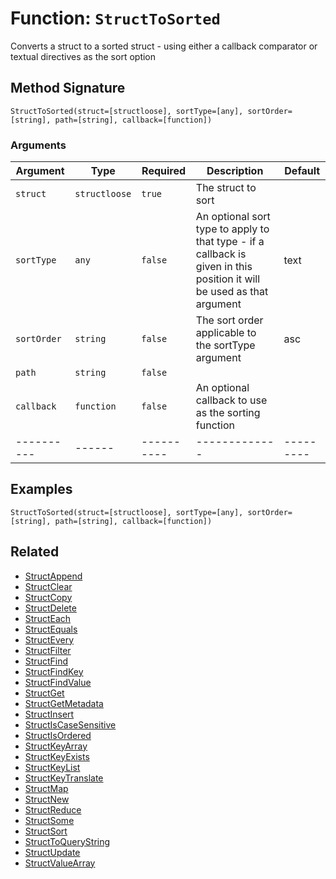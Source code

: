 [comment]: # (Note: This documentation is generated dynamically in the build process.  To modify the contents, change the javadoc on the _invoke method of the BIF class)

# Function: `StructToSorted`

Converts a struct to a sorted struct - using either a callback comparator or textual directives as the sort option

## Method Signature
```
StructToSorted(struct=[structloose], sortType=[any], sortOrder=[string], path=[string], callback=[function])
```
### Arguments

| Argument | Type | Required | Description | Default |
|----------|------|----------|-------------|---------|
| `struct` | `structloose` | `true` | The struct to sort | |
| `sortType` | `any` | `false` | An optional sort type to apply to that type - if a callback is given in this position it will be used as that argument | text|
| `sortOrder` | `string` | `false` | The sort order applicable to the sortType argument | asc|
| `path` | `string` | `false` |  | |
| `callback` | `function` | `false` | An optional callback to use as the sorting function | |
|----------|------|----------|-------------|---------|



## Examples

```
StructToSorted(struct=[structloose], sortType=[any], sortOrder=[string], path=[string], callback=[function])
```

## Related
  * [StructAppend](StructAppend.md)
  * [StructClear](StructClear.md)
  * [StructCopy](StructCopy.md)
  * [StructDelete](StructDelete.md)
  * [StructEach](StructEach.md)
  * [StructEquals](StructEquals.md)
  * [StructEvery](StructEvery.md)
  * [StructFilter](StructFilter.md)
  * [StructFind](StructFind.md)
  * [StructFindKey](StructFindKey.md)
  * [StructFindValue](StructFindValue.md)
  * [StructGet](StructGet.md)
  * [StructGetMetadata](StructGetMetadata.md)
  * [StructInsert](StructInsert.md)
  * [StructIsCaseSensitive](StructIsCaseSensitive.md)
  * [StructIsOrdered](StructIsOrdered.md)
  * [StructKeyArray](StructKeyArray.md)
  * [StructKeyExists](StructKeyExists.md)
  * [StructKeyList](StructKeyList.md)
  * [StructKeyTranslate](StructKeyTranslate.md)
  * [StructMap](StructMap.md)
  * [StructNew](StructNew.md)
  * [StructReduce](StructReduce.md)
  * [StructSome](StructSome.md)
  * [StructSort](StructSort.md)
  * [StructToQueryString](StructToQueryString.md)
  * [StructUpdate](StructUpdate.md)
  * [StructValueArray](StructValueArray.md)
